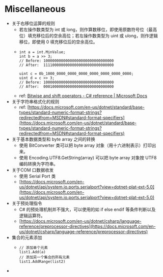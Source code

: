 # Miscellaneous

* 关于右移位运算的规则
  * 若左操作数类型为 int 或 long，则作算数移位，即使用原数符号位（最高位）填充移位后的空余高位；若左操作数类型为 uint 或 ulong，则作逻辑移位，即使用 0 填充移位后的空余高位。
  * ```
    int a = int.MinValue;
    int b = a >> 3;
    // Before: 10000000000000000000000000000000
    // After:  11110000000000000000000000000000

    uint c = 0b_1000_0000_0000_0000_0000_0000_0000_0000;
    uint d = c >> 3;
    // Before: 10000000000000000000000000000000
    // After:  00010000000000000000000000000000
    ```
  * ref:  [Bitwise and shift operators - C# reference | Microsoft Docs](https://docs.microsoft.com/en-us/dotnet/csharp/language-reference/operators/bitwise-and-shift-operators#right-shift-operator-)
* 关于字符串格式化的规则
  * ref: [https://docs.microsoft.com/en-us/dotnet/standard/base-types/standard-numeric-format-strings?redirectedfrom=MSDN#standard-format-specifiers](https://docs.microsoft.com/en-us/dotnet/standard/base-types/standard-numeric-format-strings?redirectedfrom=MSDN#standard-format-specifiers)
* 关于基本数据类型和 byte array 之间的转换
  * 使用 BitConverter 类可以把 byte array 对象（用十六进制表示）打印出来。
  * 使用 Encoding.UTF8.GetString(array) 可以把 byte array 对象按 UTF8 编码转换为字符串。
* 关于COM 口数据收发
  * 使用 Serial Port 类
  * [https://docs.microsoft.com/en-us/dotnet/api/system.io.ports.serialport?view=dotnet-plat-ext-5.0](https://docs.microsoft.com/en-us/dotnet/api/system.io.ports.serialport?view=dotnet-plat-ext-5.0)
* 关于预处理指令
  * C# 的预处理机制并不强大，可以使用的如 if else endif 等条件判断以及逻辑运算符。
  * [https://docs.microsoft.com/en-us/dotnet/csharp/language-reference/preprocessor-directives](https://docs.microsoft.com/en-us/dotnet/csharp/language-reference/preprocessor-directives)
* 集合的元素添加
  * ```
    // 添加单个元素
    list1.Add(a)
    // 添加另一个集合的所有元素
    list1.AddRange(list2)
    ```
*
